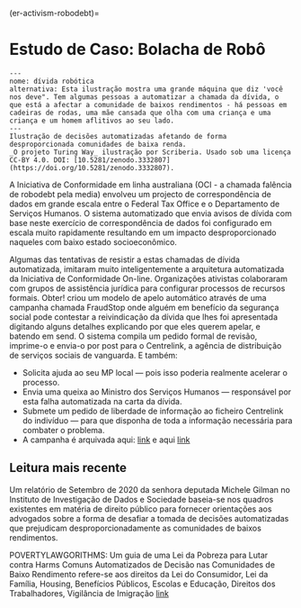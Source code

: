 (er-activism-robodebt)=
# Estudo de Caso: Bolacha de Robô

```{figure} ../../figures/robo-debt.jpg
---
nome: dívida robótica
alternativa: Esta ilustração mostra uma grande máquina que diz 'você nos deve". Tem algumas pessoas a automatizar a chamada da dívida, o que está a afectar a comunidade de baixos rendimentos - há pessoas em cadeiras de rodas, uma mãe cansada que olha com uma criança e uma criança e um homem aflitivos ao seu lado.
---
Ilustração de decisões automatizadas afetando de forma desproporcionada comunidades de baixa renda.
_O projeto Turing Way_ ilustração por Scriberia. Usado sob uma licença CC-BY 4.0. DOI: [10.5281/zenodo.3332807](https://doi.org/10.5281/zenodo.3332807).
```

A Iniciativa de Conformidade em linha australiana (OCI - a chamada falência de robodebt pela media) envolveu um projecto de correspondência de dados em grande escala entre o Federal Tax Office e o Departamento de Serviços Humanos. O sistema automatizado que envia avisos de dívida com base neste exercício de correspondência de dados foi configurado em escala muito rapidamente resultando em um impacto desproporcionado naqueles com baixo estado socioeconômico.

Algumas das tentativas de resistir a estas chamadas de dívida automatizada, imitaram muito inteligentemente a arquitetura automatizada da Iniciativa de Conformidade On-line. Organizações ativistas colaboraram com grupos de assistência jurídica para configurar processos de recursos formais. Obter! criou um modelo de apelo automático através de uma campanha chamada FraudStop onde alguém em benefício da segurança social pode contestar a reivindicação da dívida que lhes foi apresentada digitando alguns detalhes explicando por que eles querem apelar, e batendo em send. O sistema compila um pedido formal de revisão, imprime-o e envia-o por post para o Centrelink, a agência de distribuição de serviços sociais de vanguarda. E também:

* Solicita ajuda ao seu MP local — pois isso poderia realmente acelerar o processo.
* Envia uma queixa ao Ministro dos Serviços Humanos — responsável por esta falha automatizada na carta da dívida.
* Submete um pedido de liberdade de informação ao ficheiro Centrelink do indivíduo — para que disponha de toda a informação necessária para combater o problema.
* A campanha é arquivada aqui: [link](https://fraudstop.com.au/) e aqui [link](https://www.getup.org.au/campaigns/income-support/chip-in-to-expand-fraudstop/)


## Leitura mais recente
Um relatório de Setembro de 2020 da senhora deputada Michele Gilman no Instituto de Investigação de Dados e Sociedade baseia-se nos quadros existentes em matéria de direito público para fornecer orientações aos advogados sobre a forma de desafiar a tomada de decisões automatizadas que prejudicam desproporcionadamente as comunidades de baixos rendimentos.

POVERTYLAWGORITHMS: Um guia de uma Lei da Pobreza para Lutar contra Harms Comuns Automatizados de Decisão nas Comunidades de Baixo Rendimento refere-se aos direitos da Lei do Consumidor, Lei da Família, Housing, Benefícios Públicos, Escolas e Educação, Direitos dos Trabalhadores, Vigilância de Imigração [link](https://datasociety.net/library/poverty-lawgorithms)
